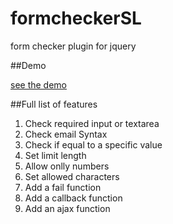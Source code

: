 formcheckerSL
=============

form checker plugin for jquery

##Demo 

[see the demo ](http://celiaks.github.io/formcheckerSL/)

##Full list of features
 
1. Check required input or textarea
2. Check email Syntax
3. Check if equal to a specific value
4. Set limit length
5. Allow onlly numbers
6. Set allowed characters
7. Add a fail function
8. Add a callback function
9. Add an ajax function
 


